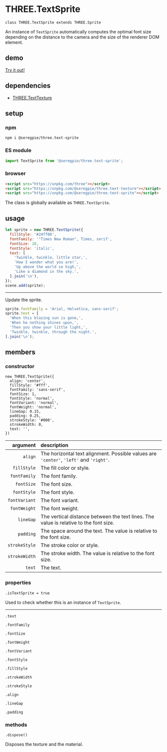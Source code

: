 # THREE.TextSprite

`class THREE.TextSprite extends THREE.Sprite`

An instance of `TextSprite` automatically computes the optimal font size depending on the distance to the camera and the size of the renderer DOM element.

## demo

[Try it out!](https://seregpie.github.io/aframe-text-sprite/)

## dependencies

- [THREE.TextTexture](https://github.com/SeregPie/THREE.TextTexture)

## setup

### npm

```shell
npm i @seregpie/three.text-sprite
```

### ES module

```javascript
import TextSprite from '@seregpie/three.text-sprite';
```

### browser

```html
<script src="https://unpkg.com/three"></script>
<script src="https://unpkg.com/@seregpie/three.text-texture"></script>
<script src="https://unpkg.com/@seregpie/three.text-sprite"></script>
```

The class is globally available as `THREE.TextSprite`.

## usage

```javascript
let sprite = new THREE.TextSprite({
  fillStyle: '#24ff00',
  fontFamily: '"Times New Roman", Times, serif',
  fontSize: 10,
  fontStyle: 'italic',
  text: [
    'Twinkle, twinkle, little star,',
    'How I wonder what you are!',
    'Up above the world so high,',
    'Like a diamond in the sky.',
  ].join('\n'),
});
scene.add(sprite);
```

---

Update the sprite.

```javascript
sprite.fontFamily = 'Arial, Helvetica, sans-serif';
sprite.text = [
  'When this blazing sun is gone,',
  'When he nothing shines upon,',
  'Then you show your little light,',
  'Twinkle, twinkle, through the night.',
].join('\n');
```

## members

### constructor

```
new THREE.TextSprite({
  align: 'center',
  fillStyle: '#fff',
  fontFamily: 'sans-serif',
  fontSize: 1,
  fontStyle: 'normal',
  fontVariant: 'normal',
  fontWeight: 'normal',
  lineGap: 0.15,
  padding: 0.25,
  strokeStyle: '#000',
  strokeWidth: 0,
  text: '',
})
```

| argument | description |
| ---: | :--- |
| `align` | The horizontal text alignment. Possible values are `'center'`, `'left'` and `'right'`. |
| `fillStyle` | The fill color or style. |
| `fontFamily` | The font family. |
| `fontSize` | The font size. |
| `fontStyle` | The font style. |
| `fontVariant` | The font variant. |
| `fontWeight` | The font weight. |
| `lineGap` | The vertical distance between the text lines. The value is relative to the font size. |
| `padding` | The space around the text. The value is relative to the font size. |
| `strokeStyle` | The stroke color or style. |
| `strokeWidth` | The stroke width. The value is relative to the font size. |
| `text` | The text. |

### properties

`.isTextSprite = true`

Used to check whether this is an instance of `TextSprite`.

---

`.text`

`.fontFamily`

`.fontSize`

`.fontWeight`

`.fontVariant`

`.fontStyle`

`.fillStyle`

`.strokeWidth`

`.strokeStyle`

`.align`

`.lineGap`

`.padding`

### methods

`.dispose()`

Disposes the texture and the material.

